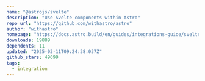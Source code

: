 ```yaml
---
name: "@astrojs/svelte"
description: "Use Svelte components within Astro"
repo_url: "https://github.com/withastro/astro"
author: "withastro"
homepage: "https://docs.astro.build/en/guides/integrations-guide/svelte/"
downloads: 19889
dependents: 11
updated: "2025-03-11T09:24:38.037Z"
github_stars: 49699
tags: 
  - integration
---
```

